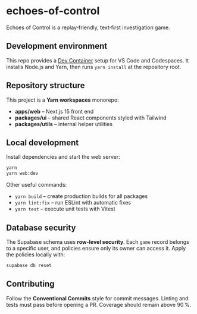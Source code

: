 # echoes-of-control
Echoes of Control is a replay‑friendly, text‑first investigation game.

## Development environment

This repo provides a [Dev Container](https://containers.dev/) setup for VS Code and Codespaces. It installs Node.js and Yarn, then runs `yarn install` at the repository root.

## Repository structure

This project is a **Yarn workspaces** monorepo:

- **apps/web** – Next.js 15 front end
- **packages/ui** – shared React components styled with Tailwind
- **packages/utils** – internal helper utilities

## Local development

Install dependencies and start the web server:

```bash
yarn
yarn web:dev
```

Other useful commands:

- `yarn build` – create production builds for all packages
- `yarn lint:fix` – run ESLint with automatic fixes
- `yarn test` – execute unit tests with Vitest

## Database security

The Supabase schema uses **row-level security**. Each `game` record belongs to
a specific user, and policies ensure only its owner can access it. Apply the
policies locally with:

```bash
supabase db reset
```

## Contributing

Follow the **Conventional Commits** style for commit messages. Linting and tests must pass before opening a PR. Coverage should remain above 90 %.

